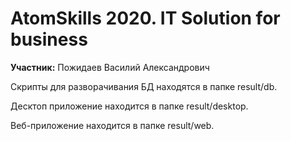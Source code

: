 # AtomSkills 2020. IT Solution for business

**Участник:** Пожидаев Василий Александрович

Скрипты для разворачивания БД находятся в папке result/db.

Десктоп приложение находится в папке result/desktop.

Веб-приложение находится в папке result/web.